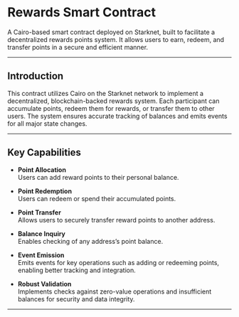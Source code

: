 
# Rewards Smart Contract

A Cairo-based smart contract deployed on Starknet, built to facilitate a decentralized rewards points system. It allows users to earn, redeem, and transfer points in a secure and efficient manner.

---

## Introduction

This contract utilizes Cairo on the Starknet network to implement a decentralized, blockchain-backed rewards system. Each participant can accumulate points, redeem them for rewards, or transfer them to other users. The system ensures accurate tracking of balances and emits events for all major state changes.

---

## Key Capabilities

- **Point Allocation**  
  Users can add reward points to their personal balance.

- **Point Redemption**  
  Users can redeem or spend their accumulated points.

- **Point Transfer**  
  Allows users to securely transfer reward points to another address.

- **Balance Inquiry**  
  Enables checking of any address’s point balance.

- **Event Emission**  
  Emits events for key operations such as adding or redeeming points, enabling better tracking and integration.

- **Robust Validation**  
  Implements checks against zero-value operations and insufficient balances for security and data integrity.

---
